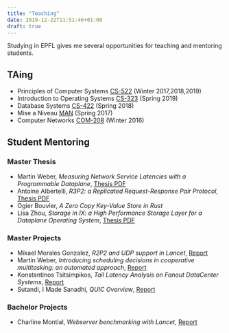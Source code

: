 ```yaml
---
title: "Teaching"
date: 2019-12-22T11:51:46+01:00
draft: true
---
```


Studying in EPFL gives me several opportunities for teaching and mentoring students.

## TAing
* Principles of Computer Systems [CS-522](https://edu.epfl.ch/coursebook/fr/principles-of-computer-systems-CS-522) (Winter 2017,2018,2019)
* Introduction to Operating Systems [CS-323](https://edu.epfl.ch/coursebook/en/introduction-to-operating-systems-CS-323) (Spring 2019)
* Database Systems [CS-422](https://edu.epfl.ch/coursebook/en/database-systems-CS-422) (Spring 2018)
* Mise a Niveau [MAN](https://www.epfl.ch/education/bachelor/fr/structure-des-etudes/man/) (Spring 2017)
* Computer Networks [COM-208](https://edu.epfl.ch/coursebook/en/computer-networks-COM-208) (Winter 2016)

## Student Mentoring

### Master Thesis
* Martin Weber, *Measuring Network Service Latencies with a Programmable Dataplane*, [Thesis PDF](https://infoscience.epfl.ch/record/268496?ln=en)
* Antoine Albertelli, *R3P2: a Replicated Request-Response Pair Protocol*, [Thesis PDF](https://infoscience.epfl.ch/record/268279?ln=en)
* Ogier Bouvier, *A Zero Copy Key-Value Store in Rust*
* Lisa Zhou, *Storage in IX: a High Performance Storage Layer for a Dataplane Operating System*, [Thesis PDF](https://infoscience.epfl.ch/record/233768?ln=en)

### Master Projects

* Mikael Morales Gonzalez, *R2P2 and UDP support in Lancet*, [Report](/students/morales.pdf)
* Martin Weber, *Introducing scheduling decisions in cooperative multitasking: an automated approach*, [Report](/students/weber.pdf)
* Konstantinos Tsitsimpikos, *Tail Latency Analysis on Fanout DataCenter Systems*, [Report](/students/tsitsimpikos.pdf)
* Sutandi, I Made Sanadhi, *QUIC Overview*, [Report](/students/adhi.pdf)

### Bachelor Projects
* Charline Montial, *Webserver benchmarking with Lancet*, [Report](/students/montial.pdf)
